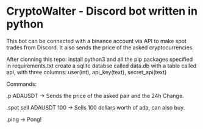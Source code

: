 # CryptoWalter - Discord bot written in python
This bot can be connected with a binance account via API to make spot trades from Discord. It also sends the price of the asked cryptocurrencies.

After clonning this repo:
install python3 and all the pip packages specified in requirements.txt
create a sqlite databse called data.db with a table called api, with three columns: user(int),
api_key(text), secret_api(text) 


Commands:

.p ADAUSDT  ->  Sends the price of the asked pair and the 24h Change.

.spot sell ADAUSDT 100  ->  Sells 100 dollars worth of ada, can also buy.

.ping  ->  Pong!
